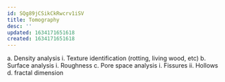 ```yaml
---
id: SQg89jCSikCkRwcrv1iSV
title: Tomography
desc: ''
updated: 1634171651618
created: 1634171651618
---
```

a.	Density analysis
i.	Texture identification (rotting, living wood, etc)
b.	Surface analysis
i.	Roughness
c.	Pore space analysis
i.	Fissures
ii.	Hollows
d. fractal dimension

